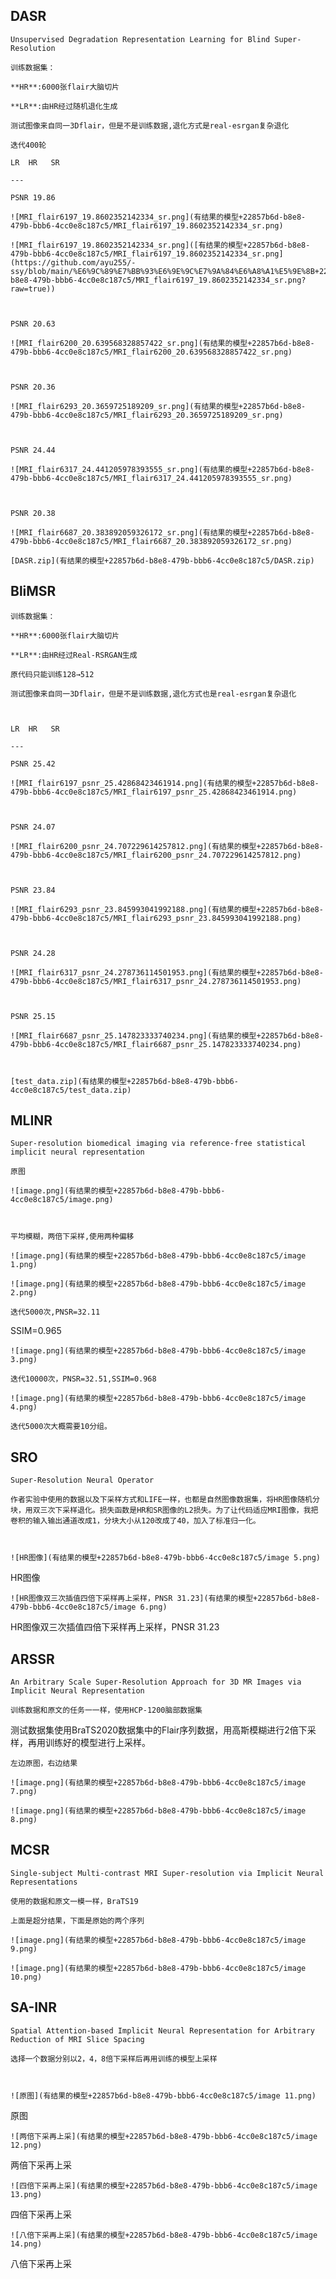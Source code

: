 

## DASR

    Unsupervised Degradation Representation Learning for Blind Super-Resolution

    训练数据集：

    **HR**:6000张flair大脑切片 

    **LR**:由HR经过随机退化生成

    测试图像来自同一3Dflair，但是不是训练数据,退化方式是real-esrgan复杂退化

    迭代400轮

    LR  HR   SR

    ---

    PSNR 19.86

    ![MRI_flair6197_19.8602352142334_sr.png](有结果的模型+22857b6d-b8e8-479b-bbb6-4cc0e8c187c5/MRI_flair6197_19.8602352142334_sr.png)

    ![MRI_flair6197_19.8602352142334_sr.png]([有结果的模型+22857b6d-b8e8-479b-bbb6-4cc0e8c187c5/MRI_flair6197_19.8602352142334_sr.png](https://github.com/ayu255/-ssy/blob/main/%E6%9C%89%E7%BB%93%E6%9E%9C%E7%9A%84%E6%A8%A1%E5%9E%8B+22857b6d-b8e8-479b-bbb6-4cc0e8c187c5/MRI_flair6197_19.8602352142334_sr.png?raw=true))

    

    PSNR 20.63

    ![MRI_flair6200_20.639568328857422_sr.png](有结果的模型+22857b6d-b8e8-479b-bbb6-4cc0e8c187c5/MRI_flair6200_20.639568328857422_sr.png)

    

    PSNR 20.36

    ![MRI_flair6293_20.3659725189209_sr.png](有结果的模型+22857b6d-b8e8-479b-bbb6-4cc0e8c187c5/MRI_flair6293_20.3659725189209_sr.png)

    

    PSNR 24.44

    ![MRI_flair6317_24.441205978393555_sr.png](有结果的模型+22857b6d-b8e8-479b-bbb6-4cc0e8c187c5/MRI_flair6317_24.441205978393555_sr.png)

    

    PSNR 20.38

    ![MRI_flair6687_20.383892059326172_sr.png](有结果的模型+22857b6d-b8e8-479b-bbb6-4cc0e8c187c5/MRI_flair6687_20.383892059326172_sr.png)

    [DASR.zip](有结果的模型+22857b6d-b8e8-479b-bbb6-4cc0e8c187c5/DASR.zip)

## BliMSR

    训练数据集：

    **HR**:6000张flair大脑切片 

    **LR**:由HR经过Real-RSRGAN生成

    原代码只能训练128→512

    测试图像来自同一3Dflair，但是不是训练数据,退化方式也是real-esrgan复杂退化

    

    LR  HR   SR

    ---

    PSNR 25.42

    ![MRI_flair6197_psnr_25.42868423461914.png](有结果的模型+22857b6d-b8e8-479b-bbb6-4cc0e8c187c5/MRI_flair6197_psnr_25.42868423461914.png)

    

    PSNR 24.07

    ![MRI_flair6200_psnr_24.707229614257812.png](有结果的模型+22857b6d-b8e8-479b-bbb6-4cc0e8c187c5/MRI_flair6200_psnr_24.707229614257812.png)

    

    PSNR 23.84

    ![MRI_flair6293_psnr_23.845993041992188.png](有结果的模型+22857b6d-b8e8-479b-bbb6-4cc0e8c187c5/MRI_flair6293_psnr_23.845993041992188.png)

    

    PSNR 24.28

    ![MRI_flair6317_psnr_24.278736114501953.png](有结果的模型+22857b6d-b8e8-479b-bbb6-4cc0e8c187c5/MRI_flair6317_psnr_24.278736114501953.png)

    

    PSNR 25.15

    ![MRI_flair6687_psnr_25.147823333740234.png](有结果的模型+22857b6d-b8e8-479b-bbb6-4cc0e8c187c5/MRI_flair6687_psnr_25.147823333740234.png)

    

    [test_data.zip](有结果的模型+22857b6d-b8e8-479b-bbb6-4cc0e8c187c5/test_data.zip)

## MLINR

    Super-resolution biomedical imaging via reference-free statistical implicit neural representation

    原图

    ![image.png](有结果的模型+22857b6d-b8e8-479b-bbb6-4cc0e8c187c5/image.png)

    

    平均模糊，两倍下采样,使用两种偏移

    ![image.png](有结果的模型+22857b6d-b8e8-479b-bbb6-4cc0e8c187c5/image 1.png)

    ![image.png](有结果的模型+22857b6d-b8e8-479b-bbb6-4cc0e8c187c5/image 2.png)

    迭代5000次,PNSR=32.11
SSIM=0.965

    ![image.png](有结果的模型+22857b6d-b8e8-479b-bbb6-4cc0e8c187c5/image 3.png)

    迭代10000次，PNSR=32.51,SSIM=0.968

    ![image.png](有结果的模型+22857b6d-b8e8-479b-bbb6-4cc0e8c187c5/image 4.png)

    迭代5000次大概需要10分组。

## SRO

    Super-Resolution Neural Operator

    作者实验中使用的数据以及下采样方式和LIFE一样，也都是自然图像数据集，将HR图像随机分块，用双三次下采样退化。损失函数是HR和SR图像的L2损失。为了让代码适应MRI图像，我把卷积的输入输出通道改成1，分块大小从120改成了40，加入了标准归一化。

    

    ![HR图像](有结果的模型+22857b6d-b8e8-479b-bbb6-4cc0e8c187c5/image 5.png)
HR图像

    ![HR图像双三次插值四倍下采样再上采样，PNSR 31.23](有结果的模型+22857b6d-b8e8-479b-bbb6-4cc0e8c187c5/image 6.png)
HR图像双三次插值四倍下采样再上采样，PNSR 31.23

## ARSSR

    An Arbitrary Scale Super-Resolution Approach for 3D MR Images via Implicit Neural Representation

    训练数据和原文的任务一一样，使用HCP-1200脑部数据集
测试数据集使用BraTS2020数据集中的Flair序列数据，用高斯模糊进行2倍下采样，再用训练好的模型进行上采样。

    

    左边原图，右边结果

    ![image.png](有结果的模型+22857b6d-b8e8-479b-bbb6-4cc0e8c187c5/image 7.png)

    ![image.png](有结果的模型+22857b6d-b8e8-479b-bbb6-4cc0e8c187c5/image 8.png)

## MCSR

    Single-subject Multi-contrast MRI Super-resolution via Implicit Neural Representations

    使用的数据和原文一模一样，BraTS19

    上面是超分结果，下面是原始的两个序列

    ![image.png](有结果的模型+22857b6d-b8e8-479b-bbb6-4cc0e8c187c5/image 9.png)

    ![image.png](有结果的模型+22857b6d-b8e8-479b-bbb6-4cc0e8c187c5/image 10.png)

## SA-INR

    Spatial Attention-based Implicit Neural Representation for Arbitrary Reduction of MRI Slice Spacing

    选择一个数据分别以2，4，8倍下采样后再用训练的模型上采样

    

    ![原图](有结果的模型+22857b6d-b8e8-479b-bbb6-4cc0e8c187c5/image 11.png)
原图

    ![两倍下采再上采](有结果的模型+22857b6d-b8e8-479b-bbb6-4cc0e8c187c5/image 12.png)
两倍下采再上采

    

    ![四倍下采再上采](有结果的模型+22857b6d-b8e8-479b-bbb6-4cc0e8c187c5/image 13.png)
四倍下采再上采

    

    ![八倍下采再上采](有结果的模型+22857b6d-b8e8-479b-bbb6-4cc0e8c187c5/image 14.png)
八倍下采再上采

    

    



